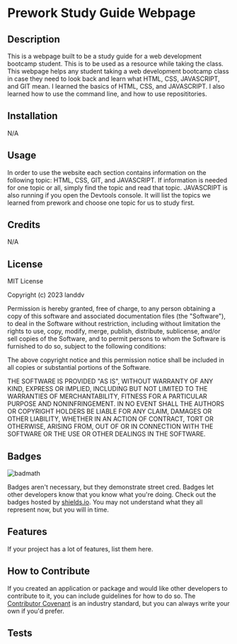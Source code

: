 # Prework Study Guide Webpage

## Description

This is a webpage built to be a study guide for a web development bootcamp student. This is to be used as a resource while taking the class. This webpage helps any student taking a web development bootcamp class in case they need to look back and learn what HTML, CSS, JAVASCRIPT, and GIT mean. I learned the basics of HTML, CSS, and JAVASCRIPT. I also learned how to use the command line, and how to use reposititories. 

## Installation

N/A

## Usage

In order to use the website each section contains information on the following topic: HTML, CSS, GIT, and JAVASCRIPT. If information is needed for one topic or all, simply find the topic and read that topic. JAVASCRIPT is also running if you open the Devtools console. It will list the topics we learned from prework and choose one topic for us to study first.

## Credits

N/A

## License

MIT License

Copyright (c) 2023 landdv

Permission is hereby granted, free of charge, to any person obtaining a copy
of this software and associated documentation files (the "Software"), to deal
in the Software without restriction, including without limitation the rights
to use, copy, modify, merge, publish, distribute, sublicense, and/or sell
copies of the Software, and to permit persons to whom the Software is
furnished to do so, subject to the following conditions:

The above copyright notice and this permission notice shall be included in all
copies or substantial portions of the Software.

THE SOFTWARE IS PROVIDED "AS IS", WITHOUT WARRANTY OF ANY KIND, EXPRESS OR
IMPLIED, INCLUDING BUT NOT LIMITED TO THE WARRANTIES OF MERCHANTABILITY,
FITNESS FOR A PARTICULAR PURPOSE AND NONINFRINGEMENT. IN NO EVENT SHALL THE
AUTHORS OR COPYRIGHT HOLDERS BE LIABLE FOR ANY CLAIM, DAMAGES OR OTHER
LIABILITY, WHETHER IN AN ACTION OF CONTRACT, TORT OR OTHERWISE, ARISING FROM,
OUT OF OR IN CONNECTION WITH THE SOFTWARE OR THE USE OR OTHER DEALINGS IN THE
SOFTWARE.


## Badges

![badmath](https://img.shields.io/github/languages/top/nielsenjared/badmath)

Badges aren't necessary, but they demonstrate street cred. Badges let other developers know that you know what you're doing. Check out the badges hosted by [shields.io](https://shields.io/). You may not understand what they all represent now, but you will in time.

## Features

If your project has a lot of features, list them here.

## How to Contribute

If you created an application or package and would like other developers to contribute to it, you can include guidelines for how to do so. The [Contributor Covenant](https://www.contributor-covenant.org/) is an industry standard, but you can always write your own if you'd prefer.

## Tests

